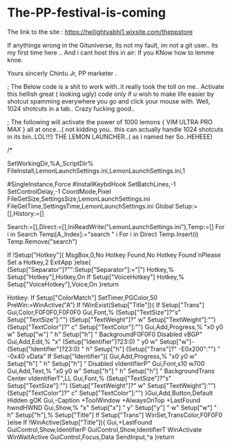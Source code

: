 # The-PP-festival-is-coming

The link to the site :
https://twilightyabhi1.wixsite.com/theppstore



If anythings wrong in the Gituniverse, its not my fault, im not a git user.. its my first time here ..
And i cant host this in air: If you KNow how to lemme knoe.

Yours sincerly 
Chintu Jr,
PP marketer .







; The Below code is a shit to work with..it really took the toll on me.. Activate this hellish great ( looking ugly) code only if u wish to make life easier by shotcut spamming everywhere you go and click your mouse with. Well, 1024 shotcuts in a tab.. Crazy fucking good..

; The following will activate the power of 1000 lemons { VIM ULTRA PRO MAX } all at once...( not kidding you.. this can actually handle 1024 shotcuts in its bin..LOL!!!) THE LEMON LAUNCHER..( as i named her So..HEHEEE)

/*
		
SetWorkingDir,%A_ScriptDir%
FileInstall,LemonLaunchSettings.ini,LemonLaunchSettings.ini,1

#SingleInstance,Force
#InstallKeybdHook
SetBatchLines,-1
SetControlDelay,-1
CoordMode,Pixel
FileGetSize,SettingsSize,LemonLaunchSettings.ini
FileGetTime,SettingsTime,LemonLaunchSettings.ini
Global Setup:=[],History:=[]

Search:=[],Direct:=[],IniReadWrite("LemonLaunchSettings.ini"),Temp:=[]
For i in Search
	Temp[A_Index]:="search " i
For i in Direct
	Temp.Insert(i)
Temp.Remove("search")

If !Setup["Hotkey"]{
	MsgBox,0,No Hotkey Found,No Hotkey Found`nPlease Set a Hotkey,2
	ExitApp
}else{
	(Setup["Separator"]?"":Setup["Separator"]:="|")
	Hotkey,% Setup["Hotkey"],Hotkey,On
	If Setup["VoiceHotkey"]
		Hotkey,% Setup["VoiceHotkey"],Voice,On
}return

Hotkey:
	If Setup["ColorMatch"]
		SetTimer,PGColor,50
	PreWin:=WinActive("A")
	If !WinExist(Setup["Title"]){
		If Setup["Trans"]
			Gui,Color,F0F0F0,F0F0F0
		Gui,Font,% (Setup["TextSize"]?"s" Setup["TextSize"]:"") (Setup["TextWeight"]?" w" Setup["TextWeight"]:"") (Setup["TextColor"]?" c" Setup["TextColor"]:"")
		Gui,Add,Progress,% "x0	y0 w" Setup["w"] " h" Setup["h"] " BackgroundF0F0F0 Disabled vBGP"
		Gui,Add,Edit,% "x" (Setup["Identifier"]?23:0) " y0 w" Setup["w"]-(Setup["Identifier"]?23:0) " h" Setup["h"] (Setup["Trans"]?" -E0x200":"") " -0x40 vData"
		If Setup["Identifier"]{
			Gui,Add,Progress,% "x0	y0 w" Setup["h"] " h" Setup["h"] " Disabled vIdentifierP"
			Gui,Font,s10 w700
			Gui,Add,Text,% "x0 y0 w" Setup["h"] " h" Setup["h"] " BackgroundTrans Center vIdentifierT",LL
			Gui,Font,% (Setup["TextSize"]?"s" Setup["TextSize"]:"") (Setup["TextWeight"]?" w" Setup["TextWeight"]:"") (Setup["TextColor"]?" c" Setup["TextColor"]:"")
		}Gui,Add,Button,Default Hidden gOK
		Gui,-Caption +ToolWindow +AlwaysOnTop +LastFound hwndHWND
		Gui,Show,% "x" Setup["x"] " y" Setup["y"] " w"	Setup["w"] " h" Setup["h"],%	Setup["Title"]
		If Setup["Trans"]
			WinSet,TransColor,F0F0F0
	}else If !WinActive(Setup["Title"]){
		Gui,+LastFound
		GuiControl,Show,IdentifierP
		GuiControl,Show,IdentifierT
		WinActivate
		WinWaitActive
		GuiControl,Focus,Data
		SendInput,^a
}return
